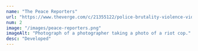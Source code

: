 ```yaml
---
name: "The Peace Reporters"
url: "https://www.theverge.com/c/21355122/police-brutality-violence-video-effects-trauma-civil-rights-black-lives-matter"
num: 2
image: "/images/peace-reporters.png"
imageAlt: "Photograph of a photographer taking a photo of a riot cop."
desc: "Developed"
---
```

